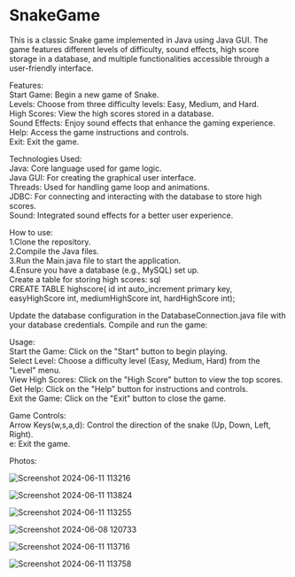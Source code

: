 # SnakeGame

This is a classic Snake game implemented in Java using Java GUI. The game features different levels of difficulty, sound effects, high score storage in a database, and multiple functionalities accessible through a user-friendly interface.

Features:       
Start Game: Begin a new game of Snake.                          
Levels: Choose from three difficulty levels: Easy, Medium, and Hard.          
High Scores: View the high scores stored in a database.  
Sound Effects: Enjoy sound effects that enhance the gaming experience.     
Help: Access the game instructions and controls.             
Exit: Exit the game.             

Technologies Used:     
Java: Core language used for game logic.      
Java GUI: For creating the graphical user interface.    
Threads: Used for handling game loop and animations.    
JDBC: For connecting and interacting with the database to store high scores.      
Sound: Integrated sound effects for a better user experience.     

How to use:     
1.Clone the repository.     
2.Compile the Java files.    
3.Run the Main.java file to start the application.     
4.Ensure you have a database (e.g., MySQL) set up.      
  Create a table for storing high scores:
  sql    
  CREATE TABLE highscore(
  id int auto_increment primary key,
  easyHighScore int,
  mediumHighScore int,
  hardHighScore int);

Update the database configuration in the DatabaseConnection.java file with your database credentials.
Compile and run the game:

Usage:    
Start the Game: Click on the "Start" button to begin playing.    
Select Level: Choose a difficulty level (Easy, Medium, Hard) from the "Level" menu.   
View High Scores: Click on the "High Score" button to view the top scores.    
Get Help: Click on the "Help" button for instructions and controls.    
Exit the Game: Click on the "Exit" button to close the game.    

Game Controls:     
Arrow Keys(w,s,a,d): Control the direction of the snake (Up, Down, Left, Right).   
e: Exit the game.   

Photos:

![Screenshot 2024-06-11 113216](https://github.com/Arjun-Dalavayi/Practise/assets/159019136/181ccc58-38a4-4b03-8246-425d609b87a0)

![Screenshot 2024-06-11 113824](https://github.com/Arjun-Dalavayi/Practise/assets/159019136/6467af70-8812-4a81-b24b-8c7b0fdc8160)

![Screenshot 2024-06-11 113255](https://github.com/Arjun-Dalavayi/Practise/assets/159019136/6add0bd6-3f99-452c-b34a-a97a21438877)

![Screenshot 2024-06-08 120733](https://github.com/Arjun-Dalavayi/Practise/assets/159019136/8ea72407-1196-4a39-af7f-b68a759b4cf8)

![Screenshot 2024-06-11 113716](https://github.com/Arjun-Dalavayi/Practise/assets/159019136/5591cbb8-3804-4620-9483-44d9ba1a55b0)

![Screenshot 2024-06-11 113758](https://github.com/Arjun-Dalavayi/Practise/assets/159019136/5063e9c7-5f46-4fa7-8386-efc9bcbb4120)
